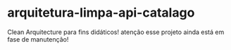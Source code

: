 # arquitetura-limpa-api-catalago
Clean Arquitecture para fins didáticos! atenção esse projeto ainda está em fase de manutenção!
